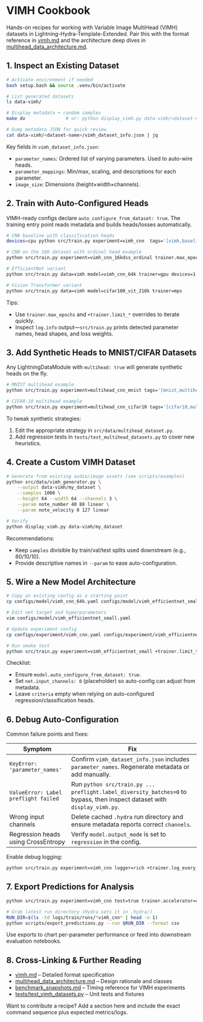 # VIMH Cookbook

Hands-on recipes for working with Variable Image MultiHead (VIMH) datasets in Lightning-Hydra-Template-Extended. Pair this with the format reference in [vimh.md](vimh.md) and the architecture deep dives in [multihead_data_architecture.md](multihead_data_architecture.md).

## 1. Inspect an Existing Dataset

```bash
# Activate environment if needed
bash setup.bash && source .venv/bin/activate

# List generated datasets
ls data-vimh/

# Display metadata + random samples
make dv               # or: python display_vimh.py data-vimh/<dataset-name>

# Dump metadata JSON for quick review
cat data-vimh/<dataset-name>/vimh_dataset_info.json | jq
```

Key fields in `vimh_dataset_info.json`:
- `parameter_names`: Ordered list of varying parameters. Used to auto-wire heads.
- `parameter_mappings`: Min/max, scaling, and descriptions for each parameter.
- `image_size`: Dimensions (height×width×channels).

## 2. Train with Auto-Configured Heads

VIMH-ready configs declare `auto_configure_from_dataset: true`. The training entry point reads metadata and builds heads/losses automatically.

```bash
# CNN baseline with classification heads
devices=cpu python src/train.py experiment=vimh_cnn  tags='[vimh,baseline]'

# CNN on the 16K dataset with ordinal head example
python src/train.py experiment=vimh_cnn_16kdss_ordinal trainer.max_epochs=30

# EfficientNet variant
python src/train.py data=vimh model=vimh_cnn_64k trainer=gpu devices=1

# Vision Transformer variant
python src/train.py data=vimh model=cifar100_vit_210k trainer=mps
```

Tips:
- Use `trainer.max_epochs` and `+trainer.limit_*` overrides to iterate quickly.
- Inspect `log.info` output—`src/train.py` prints detected parameter names, head shapes, and loss weights.

## 3. Add Synthetic Heads to MNIST/CIFAR Datasets

Any LightningDataModule with `multihead: true` will generate synthetic heads on the fly.

```bash
# MNIST multihead example
python src/train.py experiment=multihead_cnn_mnist tags='[mnist,multihead]'

# CIFAR-10 multihead example
python src/train.py experiment=multihead_cnn_cifar10 tags='[cifar10,multihead]'
```

To tweak synthetic strategies:
1. Edit the appropriate strategy in `src/data/multihead_dataset.py`.
2. Add regression tests in `tests/test_multihead_datasets.py` to cover new heuristics.

## 4. Create a Custom VIMH Dataset

```bash
# Generate from existing audio/image assets (see scripts/examples)
python src/data/vimh_generator.py \
    --output data-vimh/my_dataset \
    --samples 1000 \
    --height 64 --width 64 --channels 3 \
    --param note_number 40 88 linear \
    --param note_velocity 0 127 linear

# Verify
python display_vimh.py data-vimh/my_dataset
```

Recommendations:
- Keep `samples` divisible by train/val/test splits used downstream (e.g., 80/10/10).
- Provide descriptive names in `--param` to ease auto-configuration.

## 5. Wire a New Model Architecture

```bash
# Copy an existing config as a starting point
cp configs/model/vimh_cnn_64k.yaml configs/model/vimh_efficientnet_small.yaml

# Edit net target and hyperparameters
vim configs/model/vimh_efficientnet_small.yaml

# Update experiment config
cp configs/experiment/vimh_cnn.yaml configs/experiment/vimh_efficientnet_small.yaml

# Run smoke test
python src/train.py experiment=vimh_efficientnet_small +trainer.limit_train_batches=5
```

Checklist:
- Ensure `model.auto_configure_from_dataset: true`.
- Set `net.input_channels: 0` (placeholder) so auto-config can adjust from metadata.
- Leave `criteria` empty when relying on auto-configured regression/classification heads.

## 6. Debug Auto-Configuration

Common failure points and fixes:

| Symptom | Fix |
|---------|-----|
| `KeyError: 'parameter_names'` | Confirm `vimh_dataset_info.json` includes `parameter_names`. Regenerate metadata or add manually. |
| `ValueError: Label preflight failed` | Run `python src/train.py ... preflight.label_diversity_batches=0` to bypass, then inspect dataset with `display_vimh.py`. |
| Wrong input channels | Delete cached `.hydra` run directory and ensure metadata reports correct `channels`. |
| Regression heads using CrossEntropy | Verify `model.output_mode` is set to `regression` in the config. |

Enable debug logging:
```bash
python src/train.py experiment=vimh_cnn logger=rich +trainer.log_every_n_steps=1
```

## 7. Export Predictions for Analysis

```bash
python src/train.py experiment=vimh_cnn test=true trainer.accelerator=cpu

# Grab latest run directory (Hydra sets it in .hydra/)
RUN_DIR=$(ls -td logs/train/runs/*vimh_cnn* | head -n 1)
python scripts/export_predictions.py --run $RUN_DIR --format csv
```

Use exports to chart per-parameter performance or feed into downstream evaluation notebooks.

## 8. Cross-Linking & Further Reading

- [vimh.md](vimh.md) – Detailed format specification
- [multihead_data_architecture.md](multihead_data_architecture.md) – Design rationale and classes
- [benchmark_snapshots.md](benchmark_snapshots.md) – Timing reference for VIMH experiments
- [tests/test_vimh_datasets.py](../tests/test_vimh_datasets.py) – Unit tests and fixtures

Want to contribute a recipe? Add a section here and include the exact command sequence plus expected metrics/logs.
